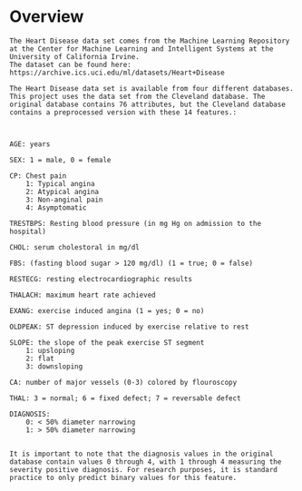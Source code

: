 # Overview

    The Heart Disease data set comes from the Machine Learning Repository at the Center for Machine Learning and Intelligent Systems at the University of California Irvine.
    The dataset can be found here: https://archive.ics.uci.edu/ml/datasets/Heart+Disease

    The Heart Disease data set is available from four different databases. This project uses the data set from the Cleveland database. The original database contains 76 attributes, but the Cleveland database contains a preprocessed version with these 14 features.:



    AGE: years

    SEX: 1 = male, 0 = female

    CP: Chest pain
        1: Typical angina
        2: Atypical angina
        3: Non-anginal pain
        4: Asymptomatic

    TRESTBPS: Resting blood pressure (in mg Hg on admission to the hospital)

    CHOL: serum cholestoral in mg/dl

    FBS: (fasting blood sugar > 120 mg/dl) (1 = true; 0 = false)

    RESTECG: resting electrocardiographic results

    THALACH: maximum heart rate achieved

    EXANG: exercise induced angina (1 = yes; 0 = no)

    OLDPEAK: ST depression induced by exercise relative to rest

    SLOPE: the slope of the peak exercise ST segment
        1: upsloping
        2: flat
        3: downsloping

    CA: number of major vessels (0-3) colored by flouroscopy

    THAL: 3 = normal; 6 = fixed defect; 7 = reversable defect

    DIAGNOSIS:
        0: < 50% diameter narrowing
        1: > 50% diameter narrowing


    It is important to note that the diagnosis values in the original database contain values 0 through 4, with 1 through 4 measuring the severity positive diagnosis. For research purposes, it is standard practice to only predict binary values for this feature.
